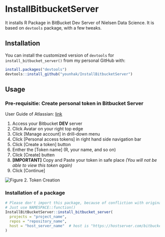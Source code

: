 
# InstallBitbucketServer

It installs R Package in BitBucket Dev Server of Nielsen Data Science.
It is based on `devtools` package, with a few tweaks.

## Installation

You can install the customized version of `devtools` for
`install_bitbucket_server()` from my personal GitHub with:

``` r
install.packages("devtools")
devtools::install_github("younhak/InstallBitbucketServer")
```

## Usage

### Pre-requisitie: Create personal token in Bitbucket Server

User Guide of Atlassian:
[link](https://confluence.atlassian.com/bitbucketserver057/personal-access-tokens-945543529.html?utm_campaign=in-app-help&utm_medium=in-app-help&utm_source=stash#Personalaccesstokens-usingpersonalaccesstokens)

1.  Access your Bitbucket **DEV** server
2.  Click Avatar on your right top edge
3.  Click \[Manage account\] in drill-down menu
4.  Click \[Personal access tokens\] in right hand side navigation bar
5.  Click \[Create a token\] button
6.  Enther the \[Token name\] (R, your name, and so on)
7.  Click \[Create\] butten
8.  **\[IMPORTANT\]** Copy and Paste your token in safe place *(You will
    not be able to view this token again)*
9.  Click \[Continue\]

![Figure 2. Token
Creation](man/figures/token.png)

### Installation of a package

``` r
# Please don't import this package, because of confliction with original devtools
# Just use NAMESPACE::function()
InstallBitBucketServer::install_bitbucket_server(
  projects = "project_name", 
  repos = "repository_name", 
  host = "host_server_name"  # host is "https://hostserver.com/bitbucket"
)
```
